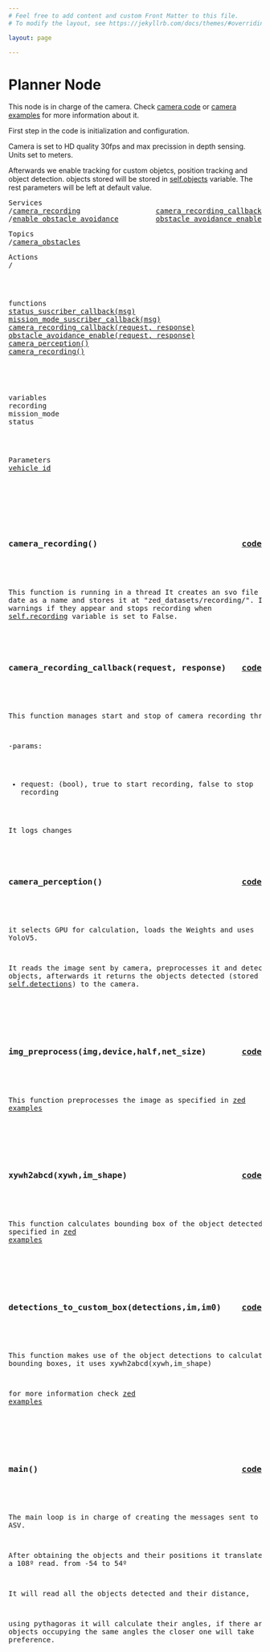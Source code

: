 ```yaml
---
# Feel free to add content and custom Front Matter to this file.
# To modify the layout, see https://jekyllrb.com/docs/themes/#overriding-theme-defaults

layout: page

---
```

<H1>Planner Node</H1> 

This node is in charge of the camera. Check [camera code](https://github.com/stereolabs/zed-python-api/blob/master/src/pyzed/sl.pyx) or [camera examples](https://github.com/stereolabs/zed-examples) for more information about it.

First step in the code is initialization and configuration.

Camera is set to HD quality 30fps and max precission in depth sensing. Units set to meters.

Afterwards we enable tracking for custom objetcs, position tracking and object detection.
objects stored will be stored in <a href=#self.objects>self.objects</a> variable. The rest parameters will be left at default value.

<pre>
Services
/<a href="./services/camera_recording.html">camera_recording</a>  <a href="#camera_recording" style="float:right;text-align:right;">camera_recording_callback</a>
/<a href="./services/enable_obstacle_avoidance.html">enable_obstacle_avoidance</a>  <a href="#enable_obstacle_avoidance" style="float:right;text-align:right;">obstacle_avoidance_enable</a>
</pre>
<pre>
Topics
/<a href="./topics/camera_obstacles.html">camera_obstacles</a>
<pre>
Actions
/
</pre>

<pre>
functions
<a href="#status_suscriber_callback">status_suscriber_callback(msg)</a>
<a href="#mission_mode_suscriber_callback">mission_mode_suscriber_callback(msg)</a>
<a href="#camera_recording_callback">camera_recording_callback(request, response)</a>
<a href="#obstacle_avoidance_enable">obstacle_avoidance_enable(request, response)</a>
<a href="#camera_perception">camera_perception()</a>
<a href="#camera_recording">camera_recording()</a>

</pre>


<pre>
variables
<a id="self.path">recording</a>
<a id="self.map">mission_mode</a>
<a id="self.status">status</a>
</pre>

<pre>
Parameters
<a href="./parameters/vehicle_id.html">vehicle_id</a>
</pre>

<!-- %%%%%%%%%%%%%%%%%%%%%%%%% START OF FUNCTION DEFINITIONS AREA %%%%%%%%%%%%%%%%%%%%%%%%%% -->

<!-- %%%%%%%%%%%%%%%%%%%%%%%%%%%%%%%%%% CAMERA RECORDING %%%%%%%%%%%%%%%%%%%%%%%%%%%%%%%%%%%%% -->


<H3>camera_recording() <a href="https://github.com/AloePacci/ASV_Loyola_US/blob/main/src/asv_loyola_us/asv_loyola_us/camera_node.py#L62" style="float:right;text-align:right;">code</a></H3>
<a id="camera_recording"></a>

This function is running in a thread
It creates an svo file with the date as a name and stores it at "zed_datasets/recording/".
It logs warnings if they appear and stops recording when <a href=#self.recording>self.recording</a> variable is set to False.


<!-- %%%%%%%%%%%%%%%%%%%%%%%%%%%%%%%%%% CAMERA RECORDING CALLBACK %%%%%%%%%%%%%%%%%%%%%%%%%%%%%%%%%%%%% -->


<H3>camera_recording_callback(request, response) <a href="https://github.com/AloePacci/ASV_Loyola_US/blob/main/src/asv_loyola_us/asv_loyola_us/camera_node.py#L62" style="float:right;text-align:right;">code</a></H3>
<a id="camera_recording_callback"></a>

This function manages start and stop of camera recording thread

-params:
  - request: (bool), true to start recording, false to stop recording

It logs changes

<!-- %%%%%%%%%%%%%%%%%%%%%%%%%%%%%%%%%% CAMERA PERCEPTION %%%%%%%%%%%%%%%%%%%%%%%%%%%%%%%%%%%%% -->

<H3>camera_perception()<a href="https://github.com/AloePacci/ASV_Loyola_US/blob/main/src/asv_loyola_us/asv_loyola_us/camera_node.py#L62" style="float:right;text-align:right;">code</a></H3>
<a id="Obstacle_Avoidance"></a>

it selects GPU for calculation, loads the Weights and uses YoloV5.

It reads the image sent by camera, preprocesses it and detects objects, afterwards it returns the objects detected (stored in <a href=#self.detections>self.detections</a>) to the camera.

<!-- %%%%%%%%%%%%%%%%%%%%%%%%%%%%%%%%%%%%%%%%%%%%%%%%%%%%%%%%%%%%%%%%%%%%%%% -->


<!-- %%%%%%%%%%%%%%%%%%%%%%%%%%%%%%%%%% IMG PREPROCESS %%%%%%%%%%%%%%%%%%%%%%%%%%%%%%%%%%%%% -->

<H3>img_preprocess(img,device,half,net_size)<a href="https://github.com/AloePacci/ASV_Loyola_US/blob/main/src/asv_loyola_us/asv_loyola_us/camera_node.py#L62" style="float:right;text-align:right;">code</a></H3>
<a id="img_preprocess"></a>

This function preprocesses the image as specified in [zed examples](https://github.com/stereolabs/zed-examples/blob/master/object%20detection/custom%20detector/python/pytorch_yolov5/detector.py)

<!-- %%%%%%%%%%%%%%%%%%%%%%%%%%%%%%%%%%%%%%%%%%%%%%%%%%%%%%%%%%%%%%%%%%%%%%% -->



<!-- %%%%%%%%%%%%%%%%%%%%%%%%%%%%%%%%%% XYWH TO ABCD %%%%%%%%%%%%%%%%%%%%%%%%%%%%%%%%%%%%% -->

<H3>xywh2abcd(xywh,im_shape)<a href="https://github.com/AloePacci/ASV_Loyola_US/blob/main/src/asv_loyola_us/asv_loyola_us/camera_node.py#L62" style="float:right;text-align:right;">code</a></H3>
<a id="Obstacle_Avoidance"></a>

This function calculates bounding box of the object detected as specified in [zed examples](https://github.com/stereolabs/zed-examples/blob/master/object%20detection/custom%20detector/python/pytorch_yolov5/detector.py)

<!-- %%%%%%%%%%%%%%%%%%%%%%%%%%%%%%%%%%%%%%%%%%%%%%%%%%%%%%%%%%%%%%%%%%%%%%% -->


<!-- %%%%%%%%%%%%%%%%%%%%%%%%%%%%%%%%%% DETECTIONS TO CUSTOM BOX %%%%%%%%%%%%%%%%%%%%%%%%%%%%%%%%%%%%% -->

<H3>detections_to_custom_box(detections,im,im0)<a href="https://github.com/AloePacci/ASV_Loyola_US/blob/main/src/asv_loyola_us/asv_loyola_us/camera_node.py#L62" style="float:right;text-align:right;">code</a></H3>
<a id="Obstacle_Avoidance"></a>

This function makes use of the object detections to calculate bounding boxes, it uses <a>xywh2abcd(xywh,im_shape)</a>

for more information check [zed examples](https://github.com/stereolabs/zed-examples/blob/master/object%20detection/custom%20detector/python/pytorch_yolov5/detector.py)

<!-- %%%%%%%%%%%%%%%%%%%%%%%%%%%%%%%%%%%%%%%%%%%%%%%%%%%%%%%%%%%%%%%%%%%%%%% -->

<!-- %%%%%%%%%%%%%%%%%%%%%%%%%%%%%%%%%% CAMERA RECORDING CALLBACK %%%%%%%%%%%%%%%%%%%%%%%%%%%%%%%%%%%%% -->


<H3>main() <a href="https://github.com/AloePacci/ASV_Loyola_US/blob/main/src/asv_loyola_us/asv_loyola_us/camera_node.py#L62" style="float:right;text-align:right;">code</a></H3>
<a id="camera_recording_callback"></a>

The main loop is in charge of creating the messages sent to the ASV.

After obtaining the objects and their positions it translates them to a 108º read. from -54 to 54º

It will read all the objects detected and their distance,

using pythagoras it will calculate their angles, if there are 2 objects occupying the same angles the closer one will take preference.


<!-- %%%%%%%%%%%%%%%%%%%%%%%%%%%%%%%%%%%%%%%%%%%%%%%%%%%%%%%%%%%%%%%%%%%%%%% -->